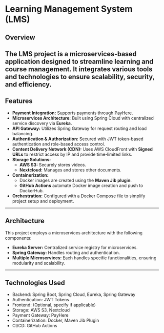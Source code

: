 # Learning Management System (LMS)
## Overview
The LMS project is a **microservices-based application** designed to streamline learning and course management. It integrates various tools and technologies to ensure scalability, security, and efficiency.
---

## Features

- **Payment Integration:** Supports payments through [PayHere](https://www.payhere.lk/).
- **Microservices Architecture:** Built using Spring Cloud with centralized service discovery via **Eureka**.
- **API Gateway:** Utilizes Spring Gateway for request routing and load balancing.
- **Authentication & Authorization:** Secured with JWT token-based authentication and role-based access control.
- **Content Delivery Network (CDN):** Uses AWS CloudFront with **Signed URLs** to restrict access by IP and provide time-limited links.
- **Storage Solutions:**  
  - **AWS S3:** Securely stores videos.  
  - **Nextcloud:** Manages and stores other documents.
- **Containerization:**  
  - Docker images are created using the **Maven Jib plugin**.  
  - **GitHub Actions** automate Docker image creation and push to DockerHub.
- **Orchestration:** Configured with a Docker Compose file to simplify project setup and deployment.
 ---
 
## Architecture

This project employs a microservices architecture with the following components:  
- **Eureka Server:** Centralized service registry for microservices.  
- **Spring Gateway:** Handles routing and authentication.  
- **Multiple Microservices:** Each handles specific functionalities, ensuring modularity and scalability.
---

## Technologies Used

- Backend: Spring Boot, Spring Cloud, Eureka, Spring Gateway
- Authentication: JWT Tokens
- Frontend: (Optional, specify if applicable)
- Storage: AWS S3, Nextcloud
- Payment Gateway: PayHere
- Containerization: Docker, Maven Jib Plugin
- CI/CD: GitHub Actions
